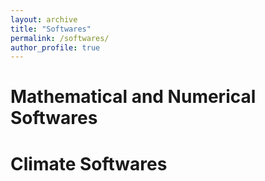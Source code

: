 ```yaml
---
layout: archive
title: "Softwares"
permalink: /softwares/
author_profile: true
---
```


Mathematical and Numerical Softwares
======

Climate Softwares
======
